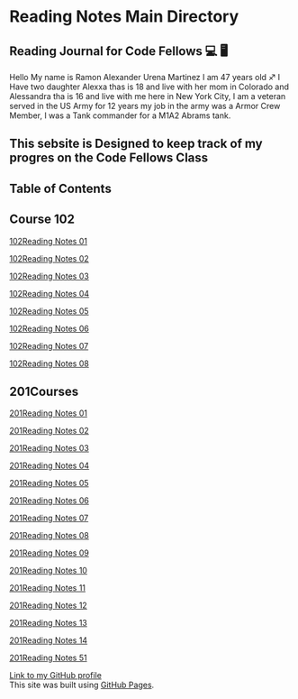 
# **Reading Notes Main Directory**

## **Reading Journal for Code Fellows :computer: :desktop_computer:**

Hello My name is Ramon Alexander Urena Martinez I am 47 years old :sagittarius:
I Have two daughter Alexxa thas is 18 and live with her mom in Colorado and Alessandra tha is 16 and live with me here in New York City,
I am a veteran served in the US Army for 12 years my job in the army was a Armor Crew Member, I was a Tank commander for a M1A2 Abrams tank.

## **This sebsite is Designed to keep track of my progres on the Code Fellows Class**
 
## **Table of Contents**
## **Course 102**

[102Reading Notes 01](https://martinezx15.github.io/reading-notes/102note01.md)

[102Reading Notes 02](https://martinezx15.github.io/reading-notes/102note02.md)

[102Reading Notes 03](https://martinezx15.github.io/reading-notes/102note03.md) 

[102Reading Notes 04](https://martinezx15.github.io/reading-notes/102note04.md)

[102Reading Notes 05](https://martinezx15.github.io/reading-notes/102note05.md)

[102Reading Notes 06](https://martinezx15.github.io/reading-notes/102note06.md)

[102Reading Notes 07](https://martinezx15.github.io/reading-notes/102note07.md)

[102Reading Notes 08](https://martinezx15.github.io/reading-notes/102note08.md)


## **201Courses**

[201Reading Notes 01](https://martinezx15.github.io/reading-notes/102note01.md)

[201Reading Notes 02](https://martinezx15.github.io/reading-notes/102note02.md)

[201Reading Notes 03](https://martinezx15.github.io/reading-notes/102note03.md)

[201Reading Notes 04](https://martinezx15.github.io/reading-notes/102note04.md)

[201Reading Notes 05](https://martinezx15.github.io/reading-notes/102note05.md)

[201Reading Notes 06](https://martinezx15.github.io/reading-notes/102note06.md)

[201Reading Notes 07](https://martinezx15.github.io/reading-notes/102note07.md)

[201Reading Notes 08](https://martinezx15.github.io/reading-notes/102note08.md)

[201Reading Notes 09](https://martinezx15.github.io/reading-notes/102note09.md)

[201Reading Notes 10](https://martinezx15.github.io/reading-notes/102note10.md)

[201Reading Notes 11](https://martinezx15.github.io/reading-notes/102note11.md)

[201Reading Notes 12](https://martinezx15.github.io/reading-notes/102note12.md)

[201Reading Notes 13](https://martinezx15.github.io/reading-notes/102note13.md)

[201Reading Notes 14](https://martinezx15.github.io/reading-notes/102note14.md)

[201Reading Notes 51](https://martinezx15.github.io/reading-notes/102note15.md)

        
[Link to my GitHub profile](https://martinezx15.github.io/reading-notes/)  
This site was built using [GitHub Pages](https://pages.github.com/).
